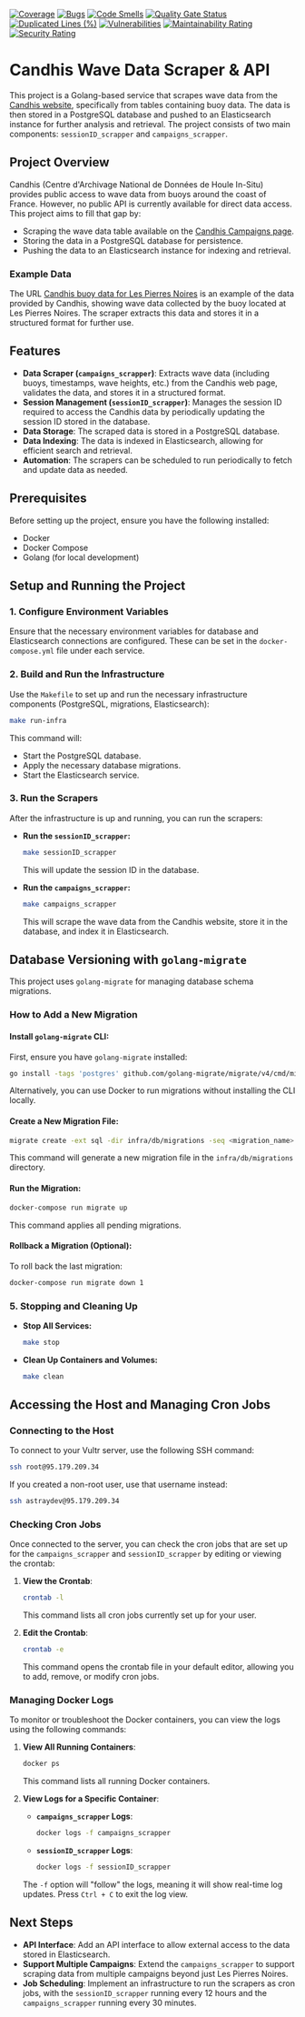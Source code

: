 [![Coverage](https://sonarcloud.io/api/project_badges/measure?project=tul1_candhis_api&metric=coverage)](https://sonarcloud.io/summary/new_code?id=tul1_candhis_api)
[![Bugs](https://sonarcloud.io/api/project_badges/measure?project=tul1_candhis_api&metric=bugs)](https://sonarcloud.io/summary/new_code?id=tul1_candhis_api)
[![Code Smells](https://sonarcloud.io/api/project_badges/measure?project=tul1_candhis_api&metric=code_smells)](https://sonarcloud.io/summary/new_code?id=tul1_candhis_api)
[![Quality Gate Status](https://sonarcloud.io/api/project_badges/measure?project=tul1_candhis_api&metric=alert_status)](https://sonarcloud.io/summary/new_code?id=tul1_candhis_api)
[![Duplicated Lines (%)](https://sonarcloud.io/api/project_badges/measure?project=tul1_candhis_api&metric=duplicated_lines_density)](https://sonarcloud.io/summary/new_code?id=tul1_candhis_api)
[![Vulnerabilities](https://sonarcloud.io/api/project_badges/measure?project=tul1_candhis_api&metric=vulnerabilities)](https://sonarcloud.io/summary/new_code?id=tul1_candhis_api)
[![Maintainability Rating](https://sonarcloud.io/api/project_badges/measure?project=tul1_candhis_api&metric=sqale_rating)](https://sonarcloud.io/summary/new_code?id=tul1_candhis_api)
[![Security Rating](https://sonarcloud.io/api/project_badges/measure?project=tul1_candhis_api&metric=security_rating)](https://sonarcloud.io/summary/new_code?id=tul1_candhis_api)
# Candhis Wave Data Scraper & API

This project is a Golang-based service that scrapes wave data from the [Candhis website](https://candhis.cerema.fr/), specifically from tables containing buoy data. The data is then stored in a PostgreSQL database and pushed to an Elasticsearch instance for further analysis and retrieval. The project consists of two main components: `sessionID_scrapper` and `campaigns_scrapper`.

## Project Overview

Candhis (Centre d'Archivage National de Données de Houle In-Situ) provides public access to wave data from buoys around the coast of France. However, no public API is currently available for direct data access. This project aims to fill that gap by:

- Scraping the wave data table available on the [Candhis Campaigns page](https://candhis.cerema.fr/_public_/campagne.php).
- Storing the data in a PostgreSQL database for persistence.
- Pushing the data to an Elasticsearch instance for indexing and retrieval.

### Example Data

The URL [Candhis buoy data for Les Pierres Noires](https://candhis.cerema.fr/_public_/campagne.php?Y2FtcD0wMjkxMQ==) is an example of the data provided by Candhis, showing wave data collected by the buoy located at Les Pierres Noires. The scraper extracts this data and stores it in a structured format for further use.

## Features

- **Data Scraper (`campaigns_scrapper`)**: Extracts wave data (including buoys, timestamps, wave heights, etc.) from the Candhis web page, validates the data, and stores it in a structured format.
- **Session Management (`sessionID_scrapper`)**: Manages the session ID required to access the Candhis data by periodically updating the session ID stored in the database.
- **Data Storage**: The scraped data is stored in a PostgreSQL database.
- **Data Indexing**: The data is indexed in Elasticsearch, allowing for efficient search and retrieval.
- **Automation**: The scrapers can be scheduled to run periodically to fetch and update data as needed.

## Prerequisites

Before setting up the project, ensure you have the following installed:

- Docker
- Docker Compose
- Golang (for local development)

## Setup and Running the Project

### 1. Configure Environment Variables

Ensure that the necessary environment variables for database and Elasticsearch connections are configured. These can be set in the `docker-compose.yml` file under each service.

### 2. Build and Run the Infrastructure

Use the `Makefile` to set up and run the necessary infrastructure components (PostgreSQL, migrations, Elasticsearch):

```bash
make run-infra
```

This command will:

- Start the PostgreSQL database.
- Apply the necessary database migrations.
- Start the Elasticsearch service.

### 3. Run the Scrapers

After the infrastructure is up and running, you can run the scrapers:

- **Run the `sessionID_scrapper`:**

  ```bash
  make sessionID_scrapper
  ```

  This will update the session ID in the database.

- **Run the `campaigns_scrapper`:**

  ```bash
  make campaigns_scrapper
  ```

  This will scrape the wave data from the Candhis website, store it in the database, and index it in Elasticsearch.

## Database Versioning with `golang-migrate`

This project uses `golang-migrate` for managing database schema migrations.

### How to Add a New Migration

#### **Install `golang-migrate` CLI:**

First, ensure you have `golang-migrate` installed:

```bash
go install -tags 'postgres' github.com/golang-migrate/migrate/v4/cmd/migrate@latest
```

Alternatively, you can use Docker to run migrations without installing the CLI locally.

#### **Create a New Migration File:**

```bash
migrate create -ext sql -dir infra/db/migrations -seq <migration_name>
```

This command will generate a new migration file in the `infra/db/migrations` directory.

#### **Run the Migration:**

```bash
docker-compose run migrate up
```

This command applies all pending migrations.

#### **Rollback a Migration (Optional):**

To roll back the last migration:

```bash
docker-compose run migrate down 1
```

### 5. Stopping and Cleaning Up

- **Stop All Services:**

  ```bash
  make stop
  ```

- **Clean Up Containers and Volumes:**

  ```bash
  make clean
  ```

## Accessing the Host and Managing Cron Jobs

### Connecting to the Host

To connect to your Vultr server, use the following SSH command:

```bash
ssh root@95.179.209.34
```

If you created a non-root user, use that username instead:

```bash
ssh astraydev@95.179.209.34
```

### Checking Cron Jobs

Once connected to the server, you can check the cron jobs that are set up for the `campaigns_scrapper` and `sessionID_scrapper` by editing or viewing the crontab:

1. **View the Crontab**:
   ```bash
   crontab -l
   ```

   This command lists all cron jobs currently set up for your user.

2. **Edit the Crontab**:
   ```bash
   crontab -e
   ```

   This command opens the crontab file in your default editor, allowing you to add, remove, or modify cron jobs.

### Managing Docker Logs

To monitor or troubleshoot the Docker containers, you can view the logs using the following commands:

1. **View All Running Containers**:
   ```bash
   docker ps
   ```

   This command lists all running Docker containers.

2. **View Logs for a Specific Container**:

   - **`campaigns_scrapper` Logs**:
     ```bash
     docker logs -f campaigns_scrapper
     ```

   - **`sessionID_scrapper` Logs**:
     ```bash
     docker logs -f sessionID_scrapper
     ```

   The `-f` option will "follow" the logs, meaning it will show real-time log updates. Press `Ctrl + C` to exit the log view.

## Next Steps

- **API Interface**: Add an API interface to allow external access to the data stored in Elasticsearch.
- **Support Multiple Campaigns**: Extend the `campaigns_scrapper` to support scraping data from multiple campaigns beyond just Les Pierres Noires.
- **Job Scheduling**: Implement an infrastructure to run the scrapers as cron jobs, with the `sessionID_scrapper` running every 12 hours and the `campaigns_scrapper` running every 30 minutes.

